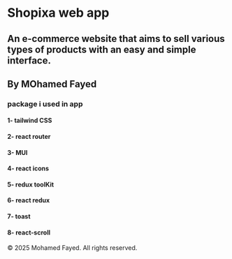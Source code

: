 # Shopixa web app

## An e-commerce website that aims to sell various types of products with an easy and simple interface.

## By MOhamed Fayed

### package i used in app 
#### 1- tailwind CSS 
#### 2- react router
#### 3- MUI
#### 4- react icons
#### 5- redux toolKit
#### 6- react redux
#### 7- toast
#### 8- react-scroll

© 2025 Mohamed Fayed. All rights reserved.